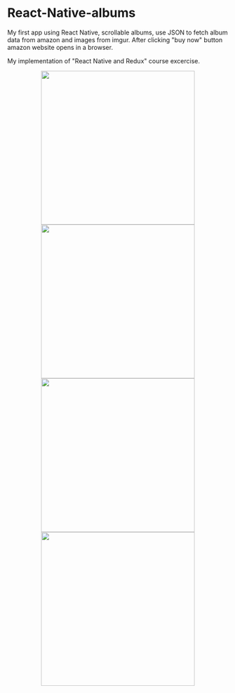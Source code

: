 # React-Native-albums

My first app using React Native, scrollable albums, use JSON to fetch album data from amazon and images from imgur.
After clicking "buy now" button amazon website opens in a browser.

My implementation of "React Native and Redux" course excercise.

<p align="center">
  <img src="http://i.imgur.com/HtCikbq.png" width="350"/>
  <img src="http://i.imgur.com/HbqkMKJ.png" width="350"/>
  <img src="http://i.imgur.com/b9BhOk8.png" width="350"/>
  <img src="http://i.imgur.com/l99bStn.png" width="350"/>
</p>
